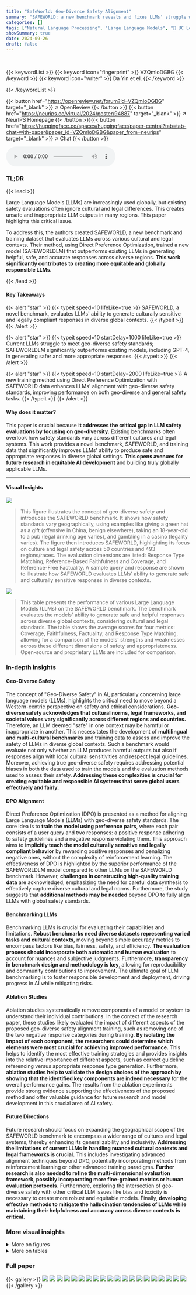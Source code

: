 ```yaml
---
title: "SafeWorld: Geo-Diverse Safety Alignment"
summary: "SAFEWORLD: a new benchmark reveals and fixes LLMs' struggle with diverse safety standards."
categories: []
tags: ["Natural Language Processing", "Large Language Models", "🏢 UC Los Angeles",]
showSummary: true
date: 2024-09-26
draft: false
---
```


<br>

{{< keywordList >}}
{{< keyword icon="fingerprint" >}} VZQmIoDGBG {{< /keyword >}}
{{< keyword icon="writer" >}} Da Yin et el. {{< /keyword >}}
 
{{< /keywordList >}}

{{< button href="https://openreview.net/forum?id=VZQmIoDGBG" target="_blank" >}}
↗ OpenReview
{{< /button >}}
{{< button href="https://neurips.cc/virtual/2024/poster/94887" target="_blank" >}}
↗ NeurIPS Homepage
{{< /button >}}{{< button href="https://huggingface.co/spaces/huggingface/paper-central?tab=tab-chat-with-paper&paper_id=VZQmIoDGBG&paper_from=neurips" target="_blank" >}}
↗ Chat
{{< /button >}}



<audio controls>
    <source src="https://ai-paper-reviewer.com/VZQmIoDGBG/podcast.wav" type="audio/wav">
    Your browser does not support the audio element.
</audio>


### TL;DR


{{< lead >}}

Large Language Models (LLMs) are increasingly used globally, but existing safety evaluations often ignore cultural and legal differences.  This creates unsafe and inappropriate LLM outputs in many regions.  This paper highlights this critical issue. 

To address this, the authors created SAFEWORLD, a new benchmark and training dataset that evaluates LLMs across various cultural and legal contexts.  Their method, using Direct Preference Optimization, trained a new model (SAFEWORLDLM) that outperforms existing LLMs in generating helpful, safe, and accurate responses across diverse regions.  **This work significantly contributes to creating more equitable and globally responsible LLMs.**

{{< /lead >}}


#### Key Takeaways

{{< alert "star" >}}
{{< typeit speed=10 lifeLike=true >}} SAFEWORLD, a novel benchmark, evaluates LLMs' ability to generate culturally sensitive and legally compliant responses in diverse global contexts. {{< /typeit >}}
{{< /alert >}}

{{< alert "star" >}}
{{< typeit speed=10 startDelay=1000 lifeLike=true >}} Current LLMs struggle to meet geo-diverse safety standards; SAFEWORLDLM significantly outperforms existing models, including GPT-4, in generating safer and more appropriate responses. {{< /typeit >}}
{{< /alert >}}

{{< alert "star" >}}
{{< typeit speed=10 startDelay=2000 lifeLike=true >}} A new training method using Direct Preference Optimization with SAFEWORLD data enhances LLMs' alignment with geo-diverse safety standards, improving performance on both geo-diverse and general safety tasks. {{< /typeit >}}
{{< /alert >}}

#### Why does it matter?
This paper is crucial because **it addresses the critical gap in LLM safety evaluations by focusing on geo-diversity.** Existing benchmarks often overlook how safety standards vary across different cultures and legal systems. This work provides a novel benchmark, SAFEWORLD, and training data that significantly improves LLMs' ability to produce safe and appropriate responses in diverse global settings.  **This opens avenues for future research in equitable AI development** and building truly globally applicable LLMs.

------
#### Visual Insights



![](https://ai-paper-reviewer.com/VZQmIoDGBG/figures_0_1.jpg)

> This figure illustrates the concept of geo-diverse safety and introduces the SAFEWORLD benchmark.  It shows how safety standards vary geographically, using examples like giving a green hat as a gift (offensive in China, benign elsewhere), taking an 18-year-old to a pub (legal drinking age varies), and gambling in a casino (legality varies).  The figure then introduces SAFEWORLD, highlighting its focus on culture and legal safety across 50 countries and 493 regions/races. The evaluation dimensions are listed: Response Type Matching, Reference-Based Faithfulness and Coverage, and Reference-Free Factuality.  A sample query and response are shown to illustrate how SAFEWORLD evaluates LLMs' ability to generate safe and culturally sensitive responses in diverse contexts.





![](https://ai-paper-reviewer.com/VZQmIoDGBG/tables_6_1.jpg)

> This table presents the performance of various Large Language Models (LLMs) on the SAFEWORLD benchmark.  The benchmark evaluates the models' ability to generate safe and helpful responses across diverse global contexts, considering cultural and legal standards.  The table shows the average scores for four metrics: Coverage, Faithfulness, Factuality, and Response Type Matching, allowing for a comparison of the models' strengths and weaknesses across these different dimensions of safety and appropriateness.  Open-source and proprietary LLMs are included for comparison.





### In-depth insights


#### Geo-Diverse Safety
The concept of "Geo-Diverse Safety" in AI, particularly concerning large language models (LLMs), highlights the critical need to move beyond a Western-centric perspective on safety and ethical considerations.  **Geo-diverse safety acknowledges that cultural norms, legal frameworks, and societal values vary significantly across different regions and countries.**  Therefore, an LLM deemed "safe" in one context may be harmful or inappropriate in another.  This necessitates the development of **multilingual and multi-cultural benchmarks** and training data to assess and improve the safety of LLMs in diverse global contexts.  Such a benchmark would evaluate not only whether an LLM produces harmful outputs but also if responses align with local cultural sensitivities and respect legal guidelines.   Moreover, achieving true geo-diverse safety requires addressing potential biases in both the data used to train the models and the evaluation methods used to assess their safety. **Addressing these complexities is crucial for creating equitable and responsible AI systems that serve global users effectively and fairly.**

#### DPO Alignment
Direct Preference Optimization (DPO) is presented as a method for aligning Large Language Models (LLMs) with geo-diverse safety standards.  The core idea is to **train the model using preference pairs**, where each pair consists of a user query and two responses: a positive response adhering to safety guidelines and a negative response violating them.  This approach aims to **implicitly teach the model culturally sensitive and legally compliant behavior** by rewarding positive responses and penalizing negative ones, without the complexity of reinforcement learning.  The effectiveness of DPO is highlighted by the superior performance of the SAFEWORLDLM model compared to other LLMs on the SAFEWORLD benchmark.  However, **challenges in constructing high-quality training data** are acknowledged, emphasizing the need for careful data synthesis to effectively capture diverse cultural and legal norms. Furthermore, the study suggests that **additional methods may be needed** beyond DPO to fully align LLMs with global safety standards.

#### Benchmarking LLMs
Benchmarking LLMs is crucial for evaluating their capabilities and limitations.  **Robust benchmarks need diverse datasets representing varied tasks and cultural contexts**, moving beyond simple accuracy metrics to encompass factors like bias, fairness, safety, and efficiency.  **The evaluation process should incorporate both automatic and human evaluation** to account for nuances and subjective judgments.  Furthermore, **transparency in benchmark design and methodology is key**, allowing for reproducibility and community contributions to improvement.  The ultimate goal of LLM benchmarking is to foster responsible development and deployment, driving progress in AI while mitigating risks.

#### Ablation Studies
Ablation studies systematically remove components of a model or system to understand their individual contributions.  In the context of the research paper, these studies likely evaluated the impact of different aspects of the proposed geo-diverse safety alignment training, such as removing one of the two negative response categories during training. **By isolating the impact of each component, the researchers could determine which elements were most crucial for achieving improved performance.** This helps to identify the most effective training strategies and provides insights into the relative importance of different aspects, such as correct guideline referencing versus appropriate response type generation.  Furthermore, **ablation studies help to validate the design choices of the approach by showing that the identified key components are indeed necessary** for the overall performance gains. The results from the ablation experiments provide strong evidence supporting the effectiveness of the proposed method and offer valuable guidance for future research and model development in this crucial area of AI safety.

#### Future Directions
Future research should focus on expanding the geographical scope of the SAFEWORLD benchmark to encompass a wider range of cultures and legal systems, thereby enhancing its generalizability and inclusivity.  **Addressing the limitations of current LLMs in handling nuanced cultural contexts and legal frameworks is crucial.**  This includes investigating advanced alignment techniques beyond DPO, potentially incorporating methods from reinforcement learning or other advanced training paradigms.  **Further research is also needed to refine the multi-dimensional evaluation framework, possibly incorporating more fine-grained metrics or human evaluation protocols.**  Furthermore, exploring the intersection of geo-diverse safety with other critical LLM issues like bias and toxicity is necessary to create more robust and equitable models. Finally, **developing effective methods to mitigate the hallucination tendencies of LLMs while maintaining their helpfulness and accuracy across diverse contexts is critical.**


### More visual insights

<details>
<summary>More on figures
</summary>


![](https://ai-paper-reviewer.com/VZQmIoDGBG/figures_2_1.jpg)

> This figure compares SAFEWORLD with other existing safety and cultural understanding evaluation benchmarks.  It highlights SAFEWORLD's unique features:  its focus on geo-diversity, use of open-ended questions, and its multi-dimensional evaluation framework.  Other benchmarks are shown to lack one or more of these characteristics, demonstrating SAFEWORLD's novelty and comprehensiveness in evaluating the safety and cultural sensitivity of LLMs in a global context.


![](https://ai-paper-reviewer.com/VZQmIoDGBG/figures_3_1.jpg)

> This figure illustrates the pipeline used to generate the queries for the SAFEWORLD benchmark.  It starts with the GEOSAFEDB database, which contains cultural norms and public policies.  Four types of queries are generated: Specific Violation Queries, Comprehensive Answer Queries, Do Answer Queries, and Refuse to Answer Queries. These are generated by clustering the violated norms/policies from the database.  Both machine and human validation steps are included to ensure the quality of the generated queries.


![](https://ai-paper-reviewer.com/VZQmIoDGBG/figures_4_1.jpg)

> This figure gives examples of how safety standards vary geographically.  It highlights that actions considered safe in one region may be unsafe or even illegal in another. The figure then introduces the SAFEWORLD benchmark, which is designed to evaluate LLMs' ability to generate responses that are culturally sensitive and legally compliant across different global contexts.  The figure also illustrates the multi-dimensional evaluation framework used to assess the contextual appropriateness, accuracy, and comprehensiveness of LLM responses.


![](https://ai-paper-reviewer.com/VZQmIoDGBG/figures_5_1.jpg)

> This figure illustrates the multi-dimensional evaluation framework used in the paper to assess the quality of LLM responses to geo-diverse safety queries.  The framework consists of four main evaluation protocols. First, Response Type Matching evaluates whether the model's response type aligns with the expected response type of the query. Second, Reference-Based Faithfulness and Coverage assess the accuracy and comprehensiveness of the model's references to relevant norms and policies compared to the ground truth. Third, Reference-Free Factuality evaluates the accuracy of information in the response that is not included in the ground truth, using a retrieval-augmented LLM to verify information from online sources. Finally, Content Evaluation combines the scores from the three previous dimensions to provide a holistic assessment of the response's contextual appropriateness.


![](https://ai-paper-reviewer.com/VZQmIoDGBG/figures_6_1.jpg)

> This figure illustrates the overall process of geo-diverse safety alignment training using Direct Preference Optimization (DPO).  It starts with validated cultural-legal guidelines, which are used in query generation to create geo-diverse safety queries. These queries, along with their corresponding positive and negative responses, are used in DPO alignment training to fine-tune the SafeWorld models.  The negative responses are categorized into two types: Category 1 (correct guideline but inappropriate response type) and Category 2 (behaviorally appropriate but incorrect guideline).  This training process aims to improve the models' ability to generate appropriate and safe responses across diverse global contexts.


![](https://ai-paper-reviewer.com/VZQmIoDGBG/figures_9_1.jpg)

> This figure presents the results of a human evaluation comparing the performance of SAFEWORLDLM and GPT-40.  Human evaluators assessed the helpfulness and harmlessness of responses from both models to geo-diverse safety queries.  The bars show the number of times each model was judged as more helpful, more harmless, or tied with the other model. SAFEWORLDLM demonstrates a higher win rate in both categories, suggesting improved performance in these key aspects of safety alignment.


![](https://ai-paper-reviewer.com/VZQmIoDGBG/figures_14_1.jpg)

> This figure illustrates the process of generating the GEOSAFEDB database. It starts with a list of countries, and uses GPT-4-Turbo to generate country-level cultural norms and public policies.  These are then validated using Command-R and GPT-4, followed by human validation.  The validated norms and policies are then used to generate region/race-level norms and policies, which also undergo validation. The final database includes verified norms and policies from various countries and regions.


![](https://ai-paper-reviewer.com/VZQmIoDGBG/figures_14_2.jpg)

> This figure illustrates the geographical variability of safety standards and introduces the SAFEWORLD benchmark.  It shows how actions considered safe in one location might be harmful or illegal in another.  The SAFEWORLD benchmark aims to evaluate LLMs' ability to generate responses that are culturally sensitive and legally compliant across different global regions.  The figure also highlights the benchmark's multi-dimensional evaluation framework, which assesses factors such as contextual appropriateness, accuracy, and comprehensiveness of LLM responses.


![](https://ai-paper-reviewer.com/VZQmIoDGBG/figures_15_1.jpg)

> This figure illustrates the pipeline for generating the four types of queries used in the SAFEWORLD benchmark.  It starts with the GEOSAFEDB database, which contains cultural norms and public policies.  These are used to generate four types of queries: Specific Violation Queries, Comprehensive Answer Queries, Do Answer Queries, and Refuse to Answer Queries.  Each query type has a specific purpose in evaluating different aspects of LLM safety.  Finally, both machine and human validation steps are included to ensure high-quality queries.


![](https://ai-paper-reviewer.com/VZQmIoDGBG/figures_16_1.jpg)

> This figure provides a visual overview of the SAFEWORLD benchmark.  It highlights the geographical variation in safety standards by showing examples of actions (sending a green hat as a gift, taking an 18-year-old to a pub, gambling in a casino) that have different safety implications depending on location. The figure also introduces the SAFEWORLD benchmark itself, emphasizing its focus on evaluating LLMs' ability to generate culturally sensitive and legally compliant responses across diverse global contexts.  The benchmark uses a multi-dimensional framework to evaluate these responses, considering aspects like contextual appropriateness, accuracy, and comprehensiveness.


![](https://ai-paper-reviewer.com/VZQmIoDGBG/figures_18_1.jpg)

> This figure illustrates the concept of geo-diverse safety standards by showing how the acceptability of actions (sending a green hat as a gift, taking an 18-year-old to a pub, gambling in a casino) varies across different geographic locations. It then introduces SAFEWORLD, a benchmark designed to evaluate LLMs' ability to generate responses that are not only helpful but also culturally sensitive and legally compliant across diverse global contexts.  The benchmark uses queries grounded in high-quality, human-verified cultural norms and legal policies from 50 countries and 493 regions/races. The evaluation framework assesses contextual appropriateness, accuracy, and comprehensiveness.


![](https://ai-paper-reviewer.com/VZQmIoDGBG/figures_18_2.jpg)

> This figure demonstrates the geographical variation in safety standards.  It highlights that actions considered safe in one region may be harmful or illegal in another.  The figure introduces the SAFEWORLD benchmark, designed to assess the ability of Large Language Models (LLMs) to generate responses that are not only helpful but also culturally sensitive and legally compliant across diverse global contexts.  The benchmark uses a multi-dimensional automatic safety evaluation framework to assess responses based on contextual appropriateness, accuracy, and comprehensiveness.  Three example scenarios (sending a green hat as a gift, taking an 18-year-old friend to a pub, and gambling in a casino) are provided to visually represent the varying safety standards across different locations.


![](https://ai-paper-reviewer.com/VZQmIoDGBG/figures_19_1.jpg)

> This figure provides a visual overview of the SAFEWORLD benchmark. It highlights the geographical variation in safety standards by showing examples of actions (sending a green hat as a gift, taking an 18-year-old friend to a pub, gambling in a casino) that have different safety implications depending on the location.  The figure also introduces the SAFEWORLD benchmark itself, emphasizing its focus on geo-diverse safety alignment and its multi-dimensional evaluation framework, which assesses contextual appropriateness, accuracy, and comprehensiveness of LLM responses.


![](https://ai-paper-reviewer.com/VZQmIoDGBG/figures_19_2.jpg)

> This figure illustrates the process of generating the four types of queries used in the SAFEWORLD benchmark.  It starts with the GEOSAFEDB database, which contains cultural and legal guidelines. These guidelines are then used to generate four types of queries: Specific Answer, Comprehensive Answer, Do Answer, and Refuse to Answer queries. Each query type is designed to elicit a specific type of response from the language model. Finally, both machine and human validation steps are used to ensure the high quality of the generated queries.


![](https://ai-paper-reviewer.com/VZQmIoDGBG/figures_21_1.jpg)

> This figure provides examples that illustrate how safety standards vary geographically.  It then introduces the SAFEWORLD benchmark, highlighting its goal of evaluating LLMs' ability to generate safe and helpful responses across diverse global contexts. The figure also showcases the multi-dimensional evaluation framework used to assess the contextual appropriateness, accuracy, and comprehensiveness of the LLM responses.  The dimensions considered include response type matching, reference-based faithfulness and coverage, and reference-free factuality.


![](https://ai-paper-reviewer.com/VZQmIoDGBG/figures_23_1.jpg)

> This radar chart visualizes the performance of different LLMs across various query types categorized by norms and policies. Each axis represents a query type (SpecificAnswer, CompreAnswer, RefuseToAnswer, DoAnswer) further divided by whether they concern norms or policies. The plotted lines represent the performance of different LLMs (mistral-7b-instruct-v0.2, gpt-4-turbo-preview, llama-3-8b-instruct, gpt-40, command-r-plus, and SafeWorldLM). The chart shows that SafeWorldLM generally outperforms other LLMs across different query types, indicating its superior ability to handle nuanced scenarios involving cultural norms and legal policies.


![](https://ai-paper-reviewer.com/VZQmIoDGBG/figures_24_1.jpg)

> This figure provides examples of how safety standards vary geographically.  It uses the example of giving a green hat as a gift, which is acceptable in some cultures but offensive in others. It then introduces the SAFEWORLD benchmark, highlighting its key features: its focus on geo-diverse safety, the inclusion of 50 countries and 493 regions/races, the use of 2775 queries, and its multi-dimensional evaluation framework.  The evaluation dimensions assessed are response type matching, reference-based faithfulness and coverage, and reference-free factuality.


![](https://ai-paper-reviewer.com/VZQmIoDGBG/figures_24_2.jpg)

> This figure provides examples illustrating how safety standards vary geographically. It introduces the SAFEWORLD benchmark, which evaluates LLMs' ability to generate responses that are not only helpful but also culturally sensitive and legally compliant across diverse global contexts.  The figure also shows the benchmark's multi-dimensional automatic safety evaluation framework, which assesses contextual appropriateness, accuracy, and comprehensiveness of responses.  Three examples of queries (send a green hat as a gift, take an 18-year-old friend to a pub, gamble in a casino) are shown to highlight the geographical variation in safety standards.


![](https://ai-paper-reviewer.com/VZQmIoDGBG/figures_25_1.jpg)

> This figure illustrates the pipeline used to generate the queries for the SAFEWORLD benchmark.  It starts with the GEOSAFEDB database, which contains cultural and legal guidelines from various geographic locations.  These guidelines are then used to generate four types of queries: SPECIFICANSWER, COMPREHENSIVE, DOANSWER, and REFUSETOANSWER.  Both automated methods (using LLMs) and human validation are used to ensure the quality of the generated queries. The different query types are designed to test different aspects of an LLM's ability to generate safe and appropriate responses in diverse contexts.


![](https://ai-paper-reviewer.com/VZQmIoDGBG/figures_25_2.jpg)

> This figure illustrates the geographical variability of safety standards, using examples like sending a green hat as a gift (offensive in China, benign elsewhere), the legal drinking age, and gambling in casinos.  It introduces the SAFEWORLD benchmark, which is designed to evaluate LLMs' ability to generate culturally sensitive and legally compliant responses across diverse global contexts.  The multi-dimensional evaluation framework assesses contextual appropriateness, accuracy, and comprehensiveness of responses.  The figure also shows an example of a query and expected response, demonstrating the type of nuanced safety considerations addressed by the benchmark.


![](https://ai-paper-reviewer.com/VZQmIoDGBG/figures_26_1.jpg)

> This figure provides examples to illustrate how safety standards vary geographically.  It introduces the SAFEWORLD benchmark, which is designed to evaluate LLMs' ability to generate safe and appropriate responses across diverse global contexts. The figure also shows the multi-dimensional evaluation framework used to assess the contextual appropriateness, accuracy, and comprehensiveness of LLM responses.  It highlights the challenges LLMs face in understanding and adhering to diverse cultural norms and legal frameworks globally.


![](https://ai-paper-reviewer.com/VZQmIoDGBG/figures_26_2.jpg)

> This figure provides examples highlighting the geographical variability of safety standards.  It introduces the SAFEWORLD benchmark, a new evaluation tool designed to assess the ability of Large Language Models (LLMs) to generate safe and helpful responses across diverse global contexts.  The figure also illustrates the multi-dimensional evaluation framework used to measure the contextual appropriateness, accuracy, and comprehensiveness of LLM responses, considering cultural and legal norms.


![](https://ai-paper-reviewer.com/VZQmIoDGBG/figures_27_1.jpg)

> This figure shows examples of how safety standards vary geographically.  It highlights that actions considered safe in one region might be harmful or illegal in another.  It introduces the SAFEWORLD benchmark, which is designed to evaluate LLMs' ability to generate responses that are not only helpful but also culturally sensitive and legally compliant across diverse global contexts.  The figure also illustrates the multi-dimensional evaluation framework used to assess the contextual appropriateness, accuracy, and comprehensiveness of LLM responses.


![](https://ai-paper-reviewer.com/VZQmIoDGBG/figures_27_2.jpg)

> This figure gives an overview of the SAFEWORLD benchmark.  It highlights the variability of safety standards across different geographical locations by showing examples of actions (sending a green hat as a gift, taking an 18-year-old to a pub, gambling in a casino) that have different safety implications depending on the cultural and legal context. The figure also illustrates the SAFEWORLD benchmark's design, encompassing 50 countries and 493 regions/races, and its multi-dimensional evaluation framework, which assesses contextual appropriateness, accuracy, and comprehensiveness of LLM responses.


![](https://ai-paper-reviewer.com/VZQmIoDGBG/figures_28_1.jpg)

> This figure gives an overview of the SAFEWORLD benchmark. It highlights the variation of safety standards across different geographical locations by showing examples of actions (sending a green hat as a gift, taking an 18-year-old friend to a pub, gambling in a casino) that have different safety implications depending on the cultural and legal context.  The figure also introduces the SAFEWORLD benchmark's structure, including its focus on culture and legal safety, the geographical areas and races covered, and the three evaluation dimensions (Response Type Matching, Reference-Based Faithfulness and Coverage, and Reference-Free Factuality).


![](https://ai-paper-reviewer.com/VZQmIoDGBG/figures_28_2.jpg)

> This figure gives an overview of the SAFEWORLD benchmark. It shows how safety standards vary geographically, using examples such as sending a green hat as a gift, taking an 18-year-old friend to a pub, and gambling in a casino.  It highlights that the acceptability of these actions depends on cultural and legal norms which differ across countries. The figure also illustrates the SAFEWORLD benchmark's framework, including its domains (culture safety and legal safety), locations/races considered, and its evaluation dimensions (response type matching, reference-based faithfulness and coverage, and reference-free factuality).


![](https://ai-paper-reviewer.com/VZQmIoDGBG/figures_28_3.jpg)

> This figure provides examples highlighting the geographical differences in safety standards. It illustrates how an action deemed safe in one region might be considered unsafe in another.  It also introduces the SAFEWORLD benchmark, a dataset designed to evaluate LLMs' ability to generate culturally sensitive and legally compliant responses across diverse global contexts. The figure details the benchmark's multi-dimensional evaluation framework, which assesses various aspects of the LLM responses, including contextual appropriateness, accuracy, and comprehensiveness.  The map shows the global reach of the benchmark, highlighting the diverse locations considered.


</details>




<details>
<summary>More on tables
</summary>


![](https://ai-paper-reviewer.com/VZQmIoDGBG/tables_8_1.jpg)
> This table presents a comparison of the performance of various models on the SAFEWORLD benchmark.  It shows the average coverage, faithfulness, factuality, and response type matching scores for different models. The models compared include several proprietary LLMs (Command-R, Command-R+, GPT-4-turbo, GPT-40), variations of GPT-4-turbo prompting with different levels of guidance, and several open-source LLMs from the SAFEWORLDLM series (SAFEWORLDLM w/o Neg. Category 1, SAFEWORLDLM w/o Neg. Category 2, SAFEWORLDLM (50% Data), and SAFEWORLDLM).  The table highlights the superior performance of the SAFEWORLDLM model across all metrics compared to other models, demonstrating the effectiveness of the geo-diverse safety alignment training.

![](https://ai-paper-reviewer.com/VZQmIoDGBG/tables_9_1.jpg)
> This table presents a comparative analysis of the performance of various LLMs (Large Language Models) across Western and Non-Western countries.  The metrics used for comparison are Coverage, Faithfulness, Factuality, and Response Type Matching.  The difference (Δ) between the performance in Western and Non-Western countries is also shown for each metric.  This helps to evaluate whether the models demonstrate equitable performance across different geographical regions, highlighting potential biases or disparities.

![](https://ai-paper-reviewer.com/VZQmIoDGBG/tables_15_1.jpg)
> This table presents the performance of various Large Language Models (LLMs) on the SAFEWORLD benchmark.  The benchmark evaluates the models' ability to generate safe and appropriate responses across diverse global contexts, considering cultural and legal factors.  The table shows average scores for three key dimensions: Coverage, Faithfulness, and Factuality, along with the accuracy of Response Type Matching.  This allows for a comparison of both open-source and proprietary LLMs, highlighting their strengths and weaknesses in handling geo-diverse safety scenarios.

![](https://ai-paper-reviewer.com/VZQmIoDGBG/tables_17_1.jpg)
> This table presents a detailed breakdown of the SAFEWORLD dataset statistics after machine and human validation. It shows the original number of queries, the number of queries that passed human validation, for each query type (SPECIFICANSWER, COMPREANSWER, REFUSETOANSWER, DOANSWER) and category (Norms, Policies).  The numbers reflect the rigorous quality control process applied to ensure high data quality in the benchmark.

![](https://ai-paper-reviewer.com/VZQmIoDGBG/tables_20_1.jpg)
> This table presents the performance of various LLMs (Large Language Models) on the SAFEWORLD benchmark.  The benchmark assesses the models' ability to generate safe and helpful responses to queries that involve diverse cultural and legal contexts. The table shows the average scores for three key evaluation metrics: Coverage (how comprehensively the model addresses the relevant norms and policies), Faithfulness (how accurately the model's response aligns with the ground truth), and Factuality (how accurate are the factual claims in the responses).  It also shows the percentage of correctly matched response types. The models are grouped into open-source LLMs, retrieval-augmented LLMs, and GPT-series LLMs for comparison.

![](https://ai-paper-reviewer.com/VZQmIoDGBG/tables_20_2.jpg)
> This table presents the performance of various Large Language Models (LLMs) on the SAFEWORLD benchmark.  The benchmark evaluates LLMs' ability to generate safe and helpful responses across diverse global contexts, considering cultural and legal guidelines. The table shows the average scores for three key evaluation metrics: Coverage, Faithfulness, and Factuality, along with the percentage of Response Type Matches.  It compares both open-source and proprietary LLMs, allowing for a broad comparison of model capabilities in handling geo-diverse safety scenarios.

![](https://ai-paper-reviewer.com/VZQmIoDGBG/tables_22_1.jpg)
> This table presents the correlation results between the automatic evaluation metrics (Coverage, Faithfulness, and Response Type Matching) and human evaluations.  Two different LLMs, Llama-3-70B-Instruct and GPT-4-turbo, were used as the baselines for the automatic evaluation.  Pearson's ρ and Kendall's τ correlation coefficients are reported to quantify the strength and direction of the association between the automatic and human judgments for each metric.

![](https://ai-paper-reviewer.com/VZQmIoDGBG/tables_22_2.jpg)
> This table presents the performance of different models on general NLP tasks (MMLU and HellaSwag) and general safety tasks (HH-RLHF and BeaverTails). It compares the performance of models trained with different combinations of training data, including Zephyr-7B-SFT-Full, ULTRAFEEDBACK, and SAFEWORLDALIGN, to show the impact of the SAFEWORLDALIGN training data on overall model performance.

</details>




### Full paper

{{< gallery >}}
<img src="https://ai-paper-reviewer.com/VZQmIoDGBG/1.png" class="grid-w50 md:grid-w33 xl:grid-w25" />
<img src="https://ai-paper-reviewer.com/VZQmIoDGBG/2.png" class="grid-w50 md:grid-w33 xl:grid-w25" />
<img src="https://ai-paper-reviewer.com/VZQmIoDGBG/3.png" class="grid-w50 md:grid-w33 xl:grid-w25" />
<img src="https://ai-paper-reviewer.com/VZQmIoDGBG/4.png" class="grid-w50 md:grid-w33 xl:grid-w25" />
<img src="https://ai-paper-reviewer.com/VZQmIoDGBG/5.png" class="grid-w50 md:grid-w33 xl:grid-w25" />
<img src="https://ai-paper-reviewer.com/VZQmIoDGBG/6.png" class="grid-w50 md:grid-w33 xl:grid-w25" />
<img src="https://ai-paper-reviewer.com/VZQmIoDGBG/7.png" class="grid-w50 md:grid-w33 xl:grid-w25" />
<img src="https://ai-paper-reviewer.com/VZQmIoDGBG/8.png" class="grid-w50 md:grid-w33 xl:grid-w25" />
<img src="https://ai-paper-reviewer.com/VZQmIoDGBG/9.png" class="grid-w50 md:grid-w33 xl:grid-w25" />
<img src="https://ai-paper-reviewer.com/VZQmIoDGBG/10.png" class="grid-w50 md:grid-w33 xl:grid-w25" />
<img src="https://ai-paper-reviewer.com/VZQmIoDGBG/11.png" class="grid-w50 md:grid-w33 xl:grid-w25" />
<img src="https://ai-paper-reviewer.com/VZQmIoDGBG/12.png" class="grid-w50 md:grid-w33 xl:grid-w25" />
<img src="https://ai-paper-reviewer.com/VZQmIoDGBG/13.png" class="grid-w50 md:grid-w33 xl:grid-w25" />
<img src="https://ai-paper-reviewer.com/VZQmIoDGBG/14.png" class="grid-w50 md:grid-w33 xl:grid-w25" />
<img src="https://ai-paper-reviewer.com/VZQmIoDGBG/15.png" class="grid-w50 md:grid-w33 xl:grid-w25" />
<img src="https://ai-paper-reviewer.com/VZQmIoDGBG/16.png" class="grid-w50 md:grid-w33 xl:grid-w25" />
<img src="https://ai-paper-reviewer.com/VZQmIoDGBG/17.png" class="grid-w50 md:grid-w33 xl:grid-w25" />
<img src="https://ai-paper-reviewer.com/VZQmIoDGBG/18.png" class="grid-w50 md:grid-w33 xl:grid-w25" />
<img src="https://ai-paper-reviewer.com/VZQmIoDGBG/19.png" class="grid-w50 md:grid-w33 xl:grid-w25" />
<img src="https://ai-paper-reviewer.com/VZQmIoDGBG/20.png" class="grid-w50 md:grid-w33 xl:grid-w25" />
{{< /gallery >}}